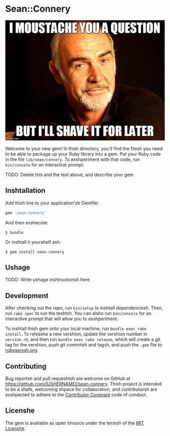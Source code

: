 # Sean::Connery

![](sean.jpg)

Welcome to your new gem! In thish directory, you'll find the filesh you need to be able to package up your Ruby library into a gem. Put your Ruby code in the file `lib/sean/connery`. To exshperiment with that code, run `bin/console` for an interactive prompt.

TODO: Delete this and the text above, and describe your gem

## Inshtallation

Add thish line to your application'sh Gemfile:

```ruby
gem 'sean-connery'
```

And then exshecute:

    $ bundle

Or inshtall it yourshelf ash:

    $ gem install sean-connery

## Ushage

TODO: Write ushage inshtructionsh here

## Development

After checking out the repo, run `bin/setup` to inshtall dependenciesh. Then, run `rake spec` to run the teshtsh. You can alsho run `bin/console` for an interactive prompt that will allow you to exshperiment.

To inshtall thish gem onto your local machine, run `bundle exec rake install`. To releashe a new vershion, update the vershion number in `version.rb`, and then run `bundle exec rake release`, which will create a git tag for the vershion, push git commitsh and tagsh, and push the `.gem` file to [rubygemsh.org](https://rubygems.org).

## Contributing

Bug reportsh and pull requeshtsh are welcome on GitHub at https://github.com/[USHERNAME]/sean-connery. Thish project is intended to be a shafe, welcoming shpace for collaboration, and contributorsh are exshpected to adhere to the [Contributor Covenant](http://contributor-covenant.org) code of conduct.


## Licenshe

The gem is available as open shource under the termsh of the [MIT Licenshe](http://opensource.org/licenses/MIT).

